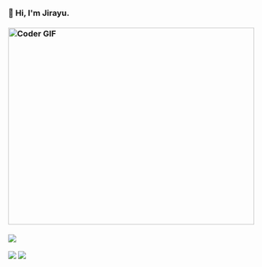 <h3 align="left">
 <abc>
  <br>👋 Hi, I'm Jirayu.<br>
  
  <br>
    <img src="https://media.giphy.com/media/SWoSkN6DxTszqIKEqv/giphy.gif" alt="Coder GIF" width="500" height="400">
 </abc>
</h3> 

   ####      ![](https://img.shields.io/badge/Web%20Development-%3C%2F%3E-blueviolet)
<p align="left">
<a href= "https://www.instagram.com/ooe.ji"><img src="https://img.icons8.com/windows/32/000000/instagram.png"/></a>
<a href= "https://twitter.com/jy_ooe"><img src="https://img.icons8.com/material-outlined/30/000000/twitter.png"/></a>
</p>
